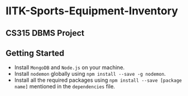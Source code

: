 # IITK-Sports-Equipment-Inventory

CS315 DBMS Project
---

## Getting Started 
* Install `MongoDB` and `Node.js` on your machine.
* Install `nodemon` globally using `npm install --save -g nodemon`. 
* Install all the required packages using `npm install --save [package name]` mentioned in the `dependencies` file.
